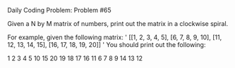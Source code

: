 Daily Coding Problem: Problem #65


Given a N by M matrix of numbers, print out the matrix in a clockwise spiral.

For example, given the following matrix:
'
[[1,  2,  3,  4,  5],
 [6,  7,  8,  9,  10],
 [11, 12, 13, 14, 15],
 [16, 17, 18, 19, 20]] 
 '
You should print out the following:

1
2
3
4
5
10
15
20
19
18
17
16
11
6
7
8
9
14
13
12
